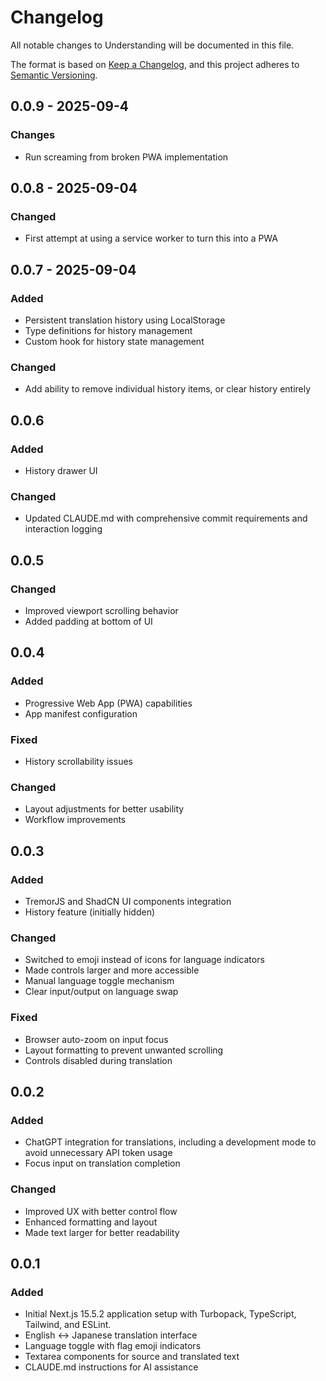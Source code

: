 # Changelog

All notable changes to Understanding will be documented in this file.

The format is based on [Keep a Changelog](https://keepachangelog.com/en/1.1.0/),
and this project adheres to [Semantic Versioning](https://semver.org/spec/v2.0.0.html).

## 0.0.9 - 2025-09-4

### Changes

- Run screaming from broken PWA implementation

## 0.0.8 - 2025-09-04

### Changed

- First attempt at using a service worker to turn this into a PWA

## 0.0.7 - 2025-09-04

### Added

- Persistent translation history using LocalStorage
- Type definitions for history management
- Custom hook for history state management

### Changed

- Add ability to remove individual history items, or clear history entirely

## 0.0.6

### Added

- History drawer UI

### Changed

- Updated CLAUDE.md with comprehensive commit requirements and interaction logging

## 0.0.5

### Changed

- Improved viewport scrolling behavior
- Added padding at bottom of UI

## 0.0.4

### Added

- Progressive Web App (PWA) capabilities
- App manifest configuration

### Fixed

- History scrollability issues

### Changed

- Layout adjustments for better usability
- Workflow improvements

## 0.0.3

### Added

- TremorJS and ShadCN UI components integration
- History feature (initially hidden)

### Changed

- Switched to emoji instead of icons for language indicators
- Made controls larger and more accessible
- Manual language toggle mechanism
- Clear input/output on language swap

### Fixed

- Browser auto-zoom on input focus
- Layout formatting to prevent unwanted scrolling
- Controls disabled during translation

## 0.0.2

### Added

- ChatGPT integration for translations, including a development mode to avoid unnecessary API token usage
- Focus input on translation completion

### Changed

- Improved UX with better control flow
- Enhanced formatting and layout
- Made text larger for better readability

## 0.0.1

### Added

- Initial Next.js 15.5.2 application setup with Turbopack, TypeScript, Tailwind, and ESLint.
- English ↔ Japanese translation interface
- Language toggle with flag emoji indicators
- Textarea components for source and translated text
- CLAUDE.md instructions for AI assistance
